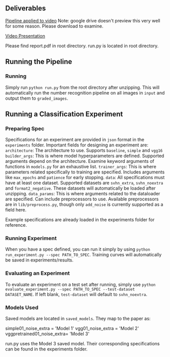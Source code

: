## Deliverables
[Pipeline applied to video](https://drive.google.com/open?id=1girq7uggDTJUdNe3YEFGd_MihGzejYmd) Note: google drive doesn't preview this very well for some reason. Please download to examine.

[Video Presentation](https://drive.google.com/open?id=1GgfQnU3Uh0z0vqAlnJEh5r6ZIE5-3HP7)

Please find report.pdf in root directory.
run.py is located in root directory.

## Running the Pipeline
### Running 
Simply run `python run.py` from the root directory after unzipping. This will automatically run the number recognition pipeline on all images in `input` and output them to `graded_images`.


## Running a Classification Experiment
### Preparing Spec

Specifications for an experiment are provided in `json` format in the `experiments` folder.
Important fields for designing an experiment are:
`architecture`: The architecture to use. Supports `baseline`, `simple` and `vgg16`
`builder_args`: This is where model hyperparameters are defined. Supported arguments depend on the architecture. Examine keyword arguments of functions in `models.py` for an exhaustive list.
`trainer_args`: This is where parameters related specifically to training are specified. Includes arguments like `max_epochs` and `patience` for early stopping.
`data`: All specifications must have at least one dataset. Supported datasets are `svhn_extra`, `svhn_noextra` and `format2_negative`. These datasets will automatically be loaded after unzipping.
`data_params`: This is where arguments related to the dataloader are specified. Can include preprocessors to use. Available preprocessors are in `lib/preprocess.py`, though only `add_noise` is currently supported as a field here.

Example specifications are already loaded in the experiments folder for reference.

### Running Experiment
When you have a spec defined, you can run it simply by using `python run_experiment.py --spec PATH_TO_SPEC`. Training curves will automatically be saved in experiments/results.

### Evaluating an Experiment
To evaluate an experiment on a test set after running, simply use `python evaluate_experiment.py --spec PATH_TO_SPEC --test-dataset DATASET_NAME`. If left blank, `test-dataset` will default to `svhn_noextra`.

### Models Used
Saved models are located in `saved_models`.
They map to the paper as:

simple01_noise_extra = 'Model 1'
vgg01_noise_extra = 'Model 2'
vggpretrained01_noise_extra= 'Model 3'

run.py uses the Model 3 saved model.
Their corresponding specifications can be found in the experiments folder.

